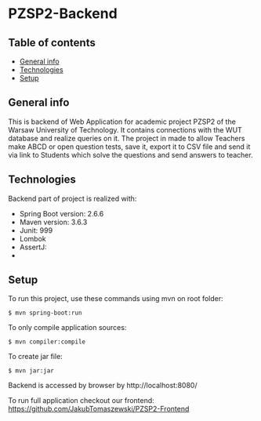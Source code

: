# PZSP2-Backend
## Table of contents
* [General info](#general-info)
* [Technologies](#technologies)
* [Setup](#setup)

## General info
This is backend of Web Application for academic project PZSP2 of the Warsaw University of Technology. It contains connections with the WUT database and 
realize queries on it. The project in made to allow Teachers make ABCD or open question tests, save it, export it to CSV file and send it via link to 
Students which solve the questions and send answers to teacher.
	
## Technologies
Backend part of project is realized with:
* Spring Boot version: 2.6.6
* Maven version: 3.6.3
* Junit: 999
* Lombok
* AssertJ:
* 
	
## Setup
To run this project, use these commands using mvn on root folder:
```
$ mvn spring-boot:run
```

To only compile application sources:
```
$ mvn compiler:compile
```

To create jar file:
```
$ mvn jar:jar
```

Backend is accessed by browser by http://localhost:8080/

To run full application checkout our frontend: https://github.com/JakubTomaszewski/PZSP2-Frontend
